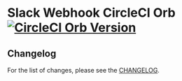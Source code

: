 # Slack Webhook CircleCI Orb [![CircleCI Orb Version](https://img.shields.io/badge/endpoint.svg?url=https://badges.circleci.io/orb/adamu/slack-webhook)](https://circleci.com/orbs/registry/orb/adamu/slack-webhook)

## Changelog

For the list of changes, please see the [CHANGELOG](CHANGELOG.md).
